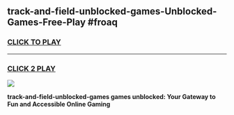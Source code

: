 
## track-and-field-unblocked-games-Unblocked-Games-Free-Play #froaq
<h3>
<a href="https://us.freeplayer.one?title=track-and-field-unblocked-games&ref=9M">CLICK TO PLAY</a></h3>
<hr>

<h3>
<a href="https://us.freeplayer.one?title=track-and-field-unblocked-games&ref=9M">CLICK 2 PLAY</a>
  
</h3>

<a href="https://us.freeplayer.one?title=track-and-field-unblocked-games&ref=9M"><img src="https://clearcache.store/games.png"></a>


**track-and-field-unblocked-games games unblocked: Your Gateway to Fun and Accessible Online Gaming**
